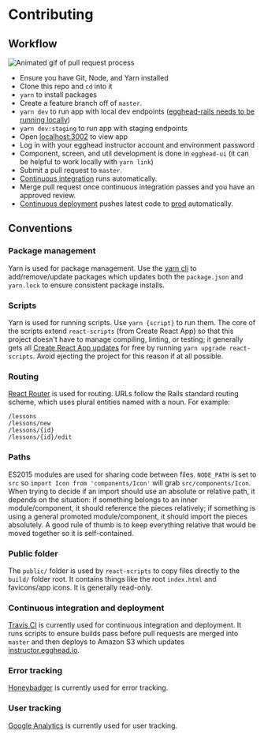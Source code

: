 # Contributing

## Workflow

![Animated gif of pull request process](https://cloud.githubusercontent.com/assets/5497885/20947829/3bd6ce70-bbce-11e6-86a5-9df6e067c8cc.gif)

- Ensure you have Git, Node, and Yarn installed
- Clone this repo and `cd` into it
- `yarn` to install packages
- Create a feature branch off of `master`.
- `yarn dev` to run app with local dev endpoints ([egghead-rails needs to be running locally](https://gist.github.com/trevordmiller/35dcf0a705b8cb610178f18a135ea6e3))
- `yarn dev:staging` to run app with staging endpoints
- Open [localhost:3002](http://localhost:3002) to view app
- Log in with your egghead instructor account and environment password
- Component, screen, and util development is done in `egghead-ui` (it can be helpful to work locally with `yarn link`)
- Submit a pull request to `master`.
- [Continuous integration](https://travis-ci.org/eggheadio/egghead-instructor-center) runs automatically.
- Merge pull request once continuous integration passes and you have an approved review.
- [Continuous deployment](https://app.codeship.com/projects/183842) pushes latest code to [prod](https://instructor.egghead.io) automatically.

## Conventions

### Package management

Yarn is used for package management. Use the [yarn cli](https://yarnpkg.com/en/docs/usage) to add/remove/update packages which updates both the `package.json` and `yarn.lock` to ensure consistent package installs. 

### Scripts

Yarn is used for running scripts. Use `yarn {script}` to run them. The core of the scripts extend `react-scripts` (from Create React App) so that this project doesn't have to manage compiling, linting, or testing; it generally gets all [Create React App updates](https://github.com/facebookincubator/create-react-app/releases) for free by running `yarn upgrade react-scripts`. Avoid ejecting the project for this reason if at all possible.

### Routing

[React Router](https://reacttraining.com/react-router/) is used for routing. URLs follow the Rails standard routing scheme, which uses plural entities named with a noun. For example:

```
/lessons
/lessons/new
/lessons/{id}
/lessons/{id}/edit
```

### Paths

ES2015 modules are used for sharing code between files. `NODE_PATH` is set to `src` so `import Icon from 'components/Icon'` will grab `src/components/Icon`. When trying to decide if an import should use an absolute or relative path, it depends on the situation: if something belongs to an inner module/component, it should reference the pieces relatively; if something is using a general promoted module/component, it should import the pieces absolutely. A good rule of thumb is to keep everything relative that would be moved together so it is self-contained.

### Public folder

The `public/` folder is used by `react-scripts` to copy files directly to the `build/` folder root. It contains things like the root `index.html` and favicons/app icons. It is generally read-only.

### Continuous integration and deployment

[Travis CI](https://travis-ci.org/eggheadio/egghead-instructor-center) is currently used for continuous integration and deployment. It runs scripts to ensure builds pass before pull requests are merged into `master` and then deploys to Amazon S3 which updates [instructor.egghead.io](https://instructor.egghead.io).

### Error tracking

[Honeybadger](https://app.honeybadger.io/projects/51180/faults?q=-is%3Aresolved+-is%3Aignored) is currently used for error tracking.

### User tracking

[Google Analytics](https://analytics.google.com/analytics/web/?authuser=1#report/defaultid/a36512724w134681887p138806178/) is currently used for user tracking.

